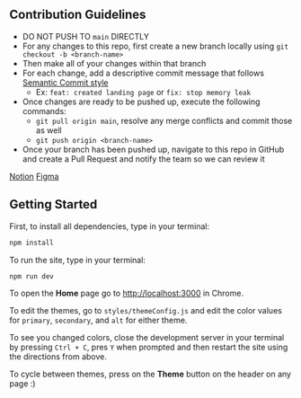 ## Contribution Guidelines
- DO NOT PUSH TO `main` DIRECTLY
- For any changes to this repo, first create a new branch locally using `git checkout -b <branch-name>`
- Then make all of your changes within that branch
- For each change, add a descriptive commit message that follows [Semantic Commit style](https://www.conventionalcommits.org/en/v1.0.0/#summary)
  - Ex: `feat: created landing page` or `fix: stop memory leak`
- Once changes are ready to be pushed up, execute the following commands:
  - `git pull origin main`, resolve any merge conflicts and commit those as well
  - `git push origin <branch-name>`
- Once your branch has been pushed up, navigate to this repo in GitHub and create a Pull Request and notify the team so we can review it

[Notion](https://www.notion.so/Dashboard-e31f3ba10d904b17b9cf3e7850717a2c)
[Figma](https://www.figma.com/file/O0I3HuNe7Nrw1J7vk5g6ME/LuckyBet?node-id=0%3A1&t=RY3LWTkAnILQh5eH-0)

## Getting Started

First, to install all dependencies, type in your terminal:
```bash
npm install
```

To run the site, type in your terminal:

```bash
npm run dev
```

To open the **Home** page go to [http://localhost:3000](http://localhost:3000) in Chrome.

To edit the themes, go to `styles/themeConfig.js` and edit the color values for `primary`, `secondary`, and `alt` for either theme.

To see you changed colors, close the development server in your terminal by pressing `Ctrl + C`, pres `Y` when prompted and 
then restart the site using the directions from above.

To cycle between themes, press on the **Theme** button on the header on any page :)
